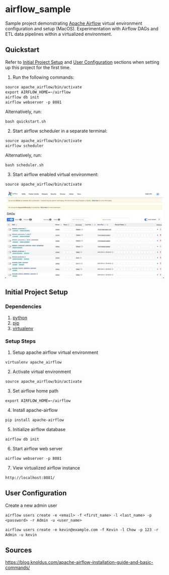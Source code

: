 # airflow_sample

Sample project demonstrating [Apache Airflow](https://airflow.apache.org/) virtual environment configuration and setup (MacOS). Experimentation with Airflow DAGs and ETL data pipelines within a virtualized environment.

## Quickstart

Refer to [Initial Project Setup](#initial-project-setup) and [User Configuration](#user-configuration) sections when setting up this project for the first time.

1. Run the following commands:
```
source apache_airflow/bin/activate
export AIRFLOW_HOME=~/airflow
airflow db init
airflow webserver -p 8081
```

Alternatively, run:
```
bash quickstart.sh
```

2. Start airflow scheduler in a separate terminal:
```
source apache_airflow/bin/activate
airflow scheduler
```

Alternatively, run:
```
bash scheduler.sh
```

3. Start airflow enabled virtual environment:
```
source apache_airflow/bin/activate
```

![Airflow start view](./assets/airflow_start.png)

## Initial Project Setup

### Dependencies

1. [python](https://www.python.org/)
2. [pip](https://pypi.org/project/pip/)
3. [virtualenv](https://virtualenv.pypa.io/en/latest/)

### Setup Steps

1. Setup apache airflow virtual environment
```
virtualenv apache_airflow
```

2. Activate virtual environment
```
source apache_airflow/bin/activate
```

3. Set airflow home path
```
export AIRFLOW_HOME=~/airflow
```

4. Install apache-airflow
```
pip install apache-airflow
```

5. Initialize airflow database
```
airflow db init
```

6. Start airflow web server
```
airflow webserver -p 8081
```

7. View virtualized airflow instance
```
http://localhost:8081/
```

## User Configuration

Create a new admin user
```
airflow users create -e <email> -f <first_name> -l <last_name> -p <password> -r Admin -u <user_name>
```
```
airflow users create -e kevin@example.com -f Kevin -l Chow -p 123 -r Admin -u kevin
```

## Sources

https://blog.knoldus.com/apache-airflow-installation-guide-and-basic-commands/
